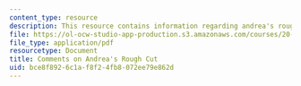 ```yaml
---
content_type: resource
description: This resource contains information regarding andrea's rough cut.
file: https://ol-ocw-studio-app-production.s3.amazonaws.com/courses/20-219-becoming-the-next-bill-nye-writing-and-hosting-the-educational-show-january-iap-2015/bce8f8926c1af8f24fb8072ee79e862d_MIT20_219IAP15_Andreacom.pdf
file_type: application/pdf
resourcetype: Document
title: Comments on Andrea's Rough Cut
uid: bce8f892-6c1a-f8f2-4fb8-072ee79e862d
---
```

